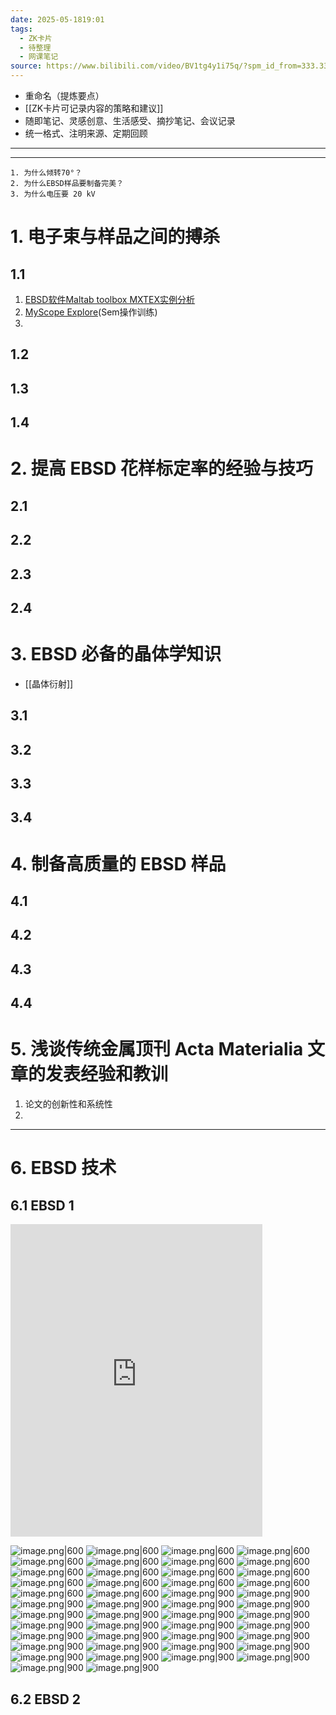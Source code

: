 ```yaml
---
date: 2025-05-1819:01
tags:
  - ZK卡片
  - 待整理
  - 网课笔记
source: https://www.bilibili.com/video/BV1tg4y1i75q/?spm_id_from=333.337.search-card.all.click&vd_source=d1167fc706d8bb4a356a82d19d9d3304
---
```

- 重命名（提炼要点）
- [[ZK卡片可记录内容的策略和建议]]
- 随即笔记、灵感创意、生活感受、摘抄笔记、会议记录
- 统一格式、注明来源、定期回顾
---
---
```ad-question
1. 为什么倾转70°？
2. 为什么EBSD样品要制备完美？
3. 为什么电压要 20 kV

```
# 1. 电子束与样品之间的搏杀 
## 1.1 
1. [EBSD软件Maltab toolbox MXTEX实例分析](https://space.bilibili.com/479474454/lists/2307536?type=season)
2. [MyScope Explore](https://myscope-explore.org/)(Sem操作训练)
3. 
## 1.2 

## 1.3 

## 1.4 



# 2. 提高 EBSD 花样标定率的经验与技巧 
## 2.1 


## 2.2 


## 2.3 


## 2.4 


# 3. EBSD 必备的晶体学知识 
- [[晶体衍射]]
## 3.1 


## 3.2 


## 3.3 


## 3.4 


# 4. 制备高质量的 EBSD 样品 
## 4.1 


## 4.2 


## 4.3 


## 4.4 



# 5. 浅谈传统金属顶刊 Acta Materialia 文章的发表经验和教训 
1. 论文的创新性和系统性
2. 

---
# 6. EBSD 技术 
## 6.1 EBSD 1  
<iframe src="http://player.bilibili.com/player.html?isOutside=true&aid=809320818&bvid=BV1X34y1r7tL&cid=517273251&p=1" scrolling="no" border="0" frameborder="no" framespacing="0" allowfullscreen="true" width=80% height=500></iframe>

![image.png|600](https://fig-1321973591.cos.ap-nanjing.myqcloud.com/20250519085954.png)
![image.png|600](https://fig-1321973591.cos.ap-nanjing.myqcloud.com/20250519090201.png)
![image.png|600](https://fig-1321973591.cos.ap-nanjing.myqcloud.com/20250519090328.png)
![image.png|600](https://fig-1321973591.cos.ap-nanjing.myqcloud.com/20250519090643.png)
![image.png|600](https://fig-1321973591.cos.ap-nanjing.myqcloud.com/20250519090756.png)
![image.png|600](https://fig-1321973591.cos.ap-nanjing.myqcloud.com/20250519090913.png)
![image.png|600](https://fig-1321973591.cos.ap-nanjing.myqcloud.com/20250519091037.png)
![image.png|600](https://fig-1321973591.cos.ap-nanjing.myqcloud.com/20250519091224.png)
![image.png|600](https://fig-1321973591.cos.ap-nanjing.myqcloud.com/20250519091307.png)
![image.png|600](https://fig-1321973591.cos.ap-nanjing.myqcloud.com/20250519091512.png)
![image.png|600](https://fig-1321973591.cos.ap-nanjing.myqcloud.com/20250519091552.png)
![image.png|600](https://fig-1321973591.cos.ap-nanjing.myqcloud.com/20250519091635.png)
![image.png|600](https://fig-1321973591.cos.ap-nanjing.myqcloud.com/20250519092007.png)
![image.png|600](https://fig-1321973591.cos.ap-nanjing.myqcloud.com/20250519092156.png)
![image.png|600](https://fig-1321973591.cos.ap-nanjing.myqcloud.com/20250519092321.png)
![image.png|600](https://fig-1321973591.cos.ap-nanjing.myqcloud.com/20250519092423.png)
![image.png|600](https://fig-1321973591.cos.ap-nanjing.myqcloud.com/20250519092455.png)
![image.png|600](https://fig-1321973591.cos.ap-nanjing.myqcloud.com/20250519092530.png)
![image.png|900](https://fig-1321973591.cos.ap-nanjing.myqcloud.com/20250519092628.png)
![image.png|900](https://fig-1321973591.cos.ap-nanjing.myqcloud.com/20250519092726.png)
![image.png|900](https://fig-1321973591.cos.ap-nanjing.myqcloud.com/20250519092955.png)
![image.png|900](https://fig-1321973591.cos.ap-nanjing.myqcloud.com/20250519093040.png)
![image.png|900](https://fig-1321973591.cos.ap-nanjing.myqcloud.com/20250519093232.png)
![image.png|900](https://fig-1321973591.cos.ap-nanjing.myqcloud.com/20250519093433.png)
![image.png|900](https://fig-1321973591.cos.ap-nanjing.myqcloud.com/20250519093634.png)
![image.png|900](https://fig-1321973591.cos.ap-nanjing.myqcloud.com/20250519094004.png)
![image.png|900](https://fig-1321973591.cos.ap-nanjing.myqcloud.com/20250519094315.png)
![image.png|900](https://fig-1321973591.cos.ap-nanjing.myqcloud.com/20250519094742.png)
![image.png|900](https://fig-1321973591.cos.ap-nanjing.myqcloud.com/20250519095009.png)
![image.png|900](https://fig-1321973591.cos.ap-nanjing.myqcloud.com/20250519095225.png)
![image.png|900](https://fig-1321973591.cos.ap-nanjing.myqcloud.com/20250519095304.png)
![image.png|900](https://fig-1321973591.cos.ap-nanjing.myqcloud.com/20250519095618.png)
![image.png|900](https://fig-1321973591.cos.ap-nanjing.myqcloud.com/20250519095641.png)
![image.png|900](https://fig-1321973591.cos.ap-nanjing.myqcloud.com/20250519095710.png)
![image.png|900](https://fig-1321973591.cos.ap-nanjing.myqcloud.com/20250519095852.png)
![image.png|900](https://fig-1321973591.cos.ap-nanjing.myqcloud.com/20250519100018.png)
![image.png|900](https://fig-1321973591.cos.ap-nanjing.myqcloud.com/20250519100133.png)
![image.png|900](https://fig-1321973591.cos.ap-nanjing.myqcloud.com/20250519100230.png)
![image.png|900](https://fig-1321973591.cos.ap-nanjing.myqcloud.com/20250519100354.png)
![image.png|900](https://fig-1321973591.cos.ap-nanjing.myqcloud.com/20250519101153.png)
![image.png|900](https://fig-1321973591.cos.ap-nanjing.myqcloud.com/20250519101233.png)
![image.png|900](https://fig-1321973591.cos.ap-nanjing.myqcloud.com/20250519101246.png)
![image.png|900](https://fig-1321973591.cos.ap-nanjing.myqcloud.com/20250519101340.png)
![image.png|900](https://fig-1321973591.cos.ap-nanjing.myqcloud.com/20250519101419.png)
![image.png|900](https://fig-1321973591.cos.ap-nanjing.myqcloud.com/20250519101600.png)
![image.png|900](https://fig-1321973591.cos.ap-nanjing.myqcloud.com/20250519101650.png)
## 6.2 EBSD 2 
